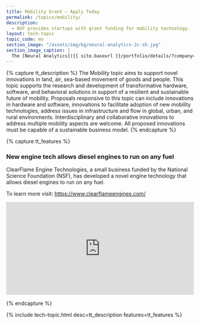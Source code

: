 ```yaml
---
title: Mobility Grant – Apply Today
permalink: /topics/mobility/
description: 
  - NSF provides startups with grant funding for mobility technology. 
layout: tech-topic
topic_code: mo
section_image: "/assets/img/bg/neural-analytics-2c-sh.jpg"
section_image_caption: |
  The [Neural Analytics]({{ site.baseurl }}/portfolio/details/?company=neural-analytics#neural-analytics) Lucid™ M1 transcranial Doppler Ultrasound System is indicated as an adjunct to the standard clinical practices for measuring and displaying cerebral blood flow velocity within the major conducting arteries and veins of the head and neck. Additionally, the Lucid™ M1 System measures the occurrence of transient emboli signals within the blood stream.
---
```

{% capture tt_description %}
The Mobility topic aims to support novel innovations in land, air, sea-based movement of goods and people. This topic supports the research and development of transformative hardware, software, and behavioral solutions in support of a resilient and sustainable future of mobility. Proposals responsive to this topic can include innovations in hardware and software, innovations to facilitate adoption of new mobility technologies, address issues in infrastructure and flow in global, urban, and rural environments. Interdisciplinary and collaborative innovations to address multiple mobility aspects are welcome. All proposed innovations must be capable of a sustainable business model.
{% endcapture %}

{% capture tt_features %}
<div class="usa-section usa-content usa-grid">
  <div class="image-video">
    <div class="usa-width-one-half">
      <h3>New engine tech allows diesel engines to run on any fuel</h3>
      <p>ClearFlame Engine Technologies, a small business funded by the National Science Foundation (NSF), has developed a novel engine technology that allows diesel engines to run on any fuel.</p>
      <p>To learn more visit: <a href="https://www.clearflameengines.com/">https://www.clearflameengines.com/</a></p>
    </div>
    <div class="usa-width-one-half">
      <iframe sandbox="allow-same-origin allow-scripts" title="Caption Health" width="100%" height="250" src="https://www.youtube.com/embed/wuXqAjPGldE" frameborder="0" allowfullscreen=""></iframe>
    </div>
  </div>
</div>

<!--<div class="background-light-blue">
  <div class="usa-section usa-content usa-grid">
   <div class="image-video">
    <div class="usa-width-one-half">
      <iframe sandbox="allow-same-origin allow-scripts" title="KelaHealth" width="100%" height="250" src="https://www.youtube.com/embed/w6oYYZFhzeE?modestbranding=1&showinfo=0&fs=1" frameborder="0" allowfullscreen=""></iframe>
    </div>
     <div class="usa-width-one-half">
      <h3>Improving surgical outcomes with machine learning</h3>
      <p>KelaHealth combines a patient’s data and machine learning to reduce surgical risks. Its platform reduces surgical complications by using patient data and predictive algorithms to create “tailored risk profiles” for patients before surgery.</p>
      <p>To learn more visit: <a href="https://www.kelahealth.com/">https://www.kelahealth.com/</a></p>
    </div>
    
  </div>
  </div>
</div>-->
{% endcapture %}

{% include tech-topic.html desc=tt_description features=tt_features %}
